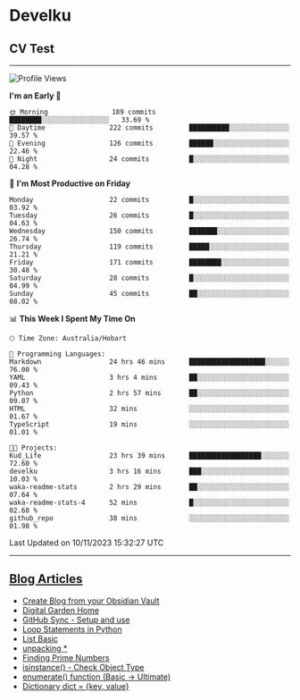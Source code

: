 <h1> Develku </h1>

<h2>CV Test</h2>

---

<!--START_SECTION:waka-->
![Profile Views](http://img.shields.io/badge/Profile%20Views-657-blue)

**I'm an Early 🐤** 

```text
🌞 Morning                189 commits         ████████░░░░░░░░░░░░░░░░░   33.69 % 
🌆 Daytime                222 commits         ██████████░░░░░░░░░░░░░░░   39.57 % 
🌃 Evening                126 commits         ██████░░░░░░░░░░░░░░░░░░░   22.46 % 
🌙 Night                  24 commits          █░░░░░░░░░░░░░░░░░░░░░░░░   04.28 % 
```
📅 **I'm Most Productive on Friday** 

```text
Monday                   22 commits          █░░░░░░░░░░░░░░░░░░░░░░░░   03.92 % 
Tuesday                  26 commits          █░░░░░░░░░░░░░░░░░░░░░░░░   04.63 % 
Wednesday                150 commits         ███████░░░░░░░░░░░░░░░░░░   26.74 % 
Thursday                 119 commits         █████░░░░░░░░░░░░░░░░░░░░   21.21 % 
Friday                   171 commits         ████████░░░░░░░░░░░░░░░░░   30.48 % 
Saturday                 28 commits          █░░░░░░░░░░░░░░░░░░░░░░░░   04.99 % 
Sunday                   45 commits          ██░░░░░░░░░░░░░░░░░░░░░░░   08.02 % 
```


📊 **This Week I Spent My Time On** 

```text
🕑︎ Time Zone: Australia/Hobart

💬 Programming Languages: 
Markdown                 24 hrs 46 mins      ███████████████████░░░░░░   76.00 % 
YAML                     3 hrs 4 mins        ██░░░░░░░░░░░░░░░░░░░░░░░   09.43 % 
Python                   2 hrs 57 mins       ██░░░░░░░░░░░░░░░░░░░░░░░   09.07 % 
HTML                     32 mins             ░░░░░░░░░░░░░░░░░░░░░░░░░   01.67 % 
TypeScript               19 mins             ░░░░░░░░░░░░░░░░░░░░░░░░░   01.01 % 

🐱‍💻 Projects: 
Kud_Life                 23 hrs 39 mins      ██████████████████░░░░░░░   72.60 % 
develku                  3 hrs 16 mins       ███░░░░░░░░░░░░░░░░░░░░░░   10.03 % 
waka-readme-stats        2 hrs 29 mins       ██░░░░░░░░░░░░░░░░░░░░░░░   07.64 % 
waka-readme-stats-4      52 mins             █░░░░░░░░░░░░░░░░░░░░░░░░   02.68 % 
github_repo              38 mins             ░░░░░░░░░░░░░░░░░░░░░░░░░   01.98 % 
```


 Last Updated on 10/11/2023 15:32:27 UTC
<!--END_SECTION:waka-->

---

## [Blog Articles](https://my-digital-garden-green-seven.vercel.app/)

<!--START_SECTION:blog-->

- [Create Blog from your Obsidian Vault](https://my-digital-garden-green-seven.vercel.app/4-archive/how-to-use-obsidian/create-blog-from-your-obsidian-vault/)
- [Digital Garden Home](https://my-digital-garden-green-seven.vercel.app/)
- [GitHub Sync - Setup and use](https://my-digital-garden-green-seven.vercel.app/3-resource/mac-tips/git-hub-sync-setup-and-use/)
- [Loop Statements in Python](https://my-digital-garden-green-seven.vercel.app/1-project/python/python-fundamental/loop-statements-in-python/)
- [List Basic](https://my-digital-garden-green-seven.vercel.app/1-project/python/python-fundamental/list-basic/)
- [unpacking \*](https://my-digital-garden-green-seven.vercel.app/1-project/python/unpacking/)
- [Finding Prime Numbers](https://my-digital-garden-green-seven.vercel.app/1-project/python/finding-prime-numbers/)
- [isinstance() - Check Object Type](https://my-digital-garden-green-seven.vercel.app/1-project/python/isinstance-check-object-type/)
- [enumerate() function (Basic -> Ultimate)](https://my-digital-garden-green-seven.vercel.app/404)
- [Dictionary dict = {key, value}](https://my-digital-garden-green-seven.vercel.app/1-project/python/python-fundamental/dictionary-dict-key-value/)
<!--END_SECTION:blog-->
